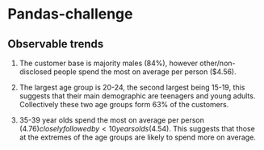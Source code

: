 # Pandas-challenge

## Observable trends

1) The customer base is majority males (84%), however other/non-disclosed people spend the most on average per person ($4.56).

2) The largest age group is 20-24, the second largest being 15-19, this suggests that their main demographic are teenagers and young adults. Collectively these two age groups form 63% of the customers.

3) 35-39 year olds spend the most on average per person ($4.76) closely followed by <10 years olds ($4.54). This suggests that those at the extremes of the age groups are likely to spend more on average.
